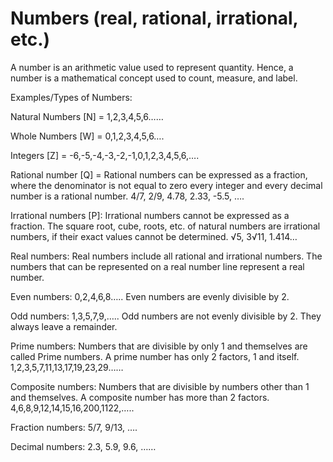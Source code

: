 # Numbers (real, rational, irrational, etc.)
A number is an arithmetic value used to represent quantity. Hence, a number is a mathematical concept used to count, measure, and label.

Examples/Types of Numbers:	

Natural Numbers [N] = 1,2,3,4,5,6……

Whole Numbers [W] = 0,1,2,3,4,5,6….

Integers [Z] = -6,-5,-4,-3,-2,-1,0,1,2,3,4,5,6,….

Rational number [Q] = Rational numbers can be expressed as a fraction, where the denominator is not equal to zero every integer and every decimal number is a rational number.
4/7, 2/9, 4.78, 2.33, -5.5, ….

Irrational numbers [P]: Irrational numbers cannot be expressed as a fraction. The square root, cube, roots, etc. of natural numbers are irrational numbers, if their exact values cannot be determined.
√5, 3√11, 1.414…

Real numbers: Real numbers include all rational and irrational numbers. The numbers that can be represented on a real number line represent a real number.

Even numbers: 0,2,4,6,8…..
Even numbers are evenly divisible by 2.

Odd numbers: 1,3,5,7,9,…..
Odd numbers are not evenly divisible by 2. They always leave a remainder.

Prime numbers: Numbers that are divisible by only 1 and themselves are called Prime numbers. A prime number has only 2 factors, 1 and itself.
1,2,3,5,7,11,13,17,19,23,29……

Composite numbers: Numbers that are divisible by numbers other than 1 and themselves. A composite number has more than 2 factors. 4,6,8,9,12,14,15,16,200,1122,…..

Fraction numbers: 5/7, 9/13, ….

Decimal numbers: 2.3, 5.9, 9.6, ……

